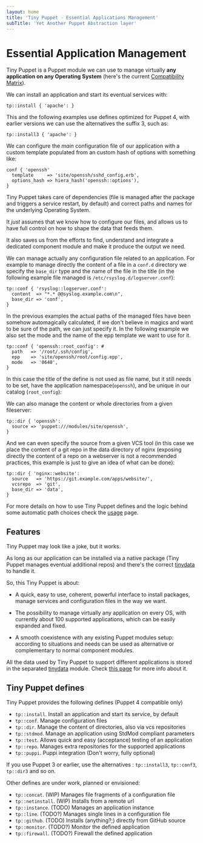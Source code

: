 ```yaml
---
layout: home
title: 'Tiny Puppet - Essential Applications Management'
subTitle: 'Yet Another Puppet Abstraction layer'
---
```


# Essential Application Management

Tiny Puppet is a Puppet module we can use to manage virtually **any application on any Operating System** (here's the current [Compatibility Matrix](https://github.com/example42/tp-acceptance/blob/master/tests/app_summary.md)).

We can install an application and start its eventual services with:

    tp::install { 'apache': }

This and the following examples use defines optimized for Puppet 4, with earlier versions we can use the alternatives the suffix 3, such as:

    tp::install3 { 'apache': }

We can configure the *main* configuration file of our application with a custom template populated from an custom hash of options with something like:

    conf { 'openssh'
      template     => 'site/openssh/sshd_config.erb',
      options_hash => hiera_hash('openssh::options'),
    }

Tiny Puppet takes care of dependencies (file is managed after the package and triggers a service restart, by default) and correct paths and names for the underlying Operating System.

It *just* assumes that we know how to configure our files, and allows us to have full control on how to shape the data that feeds them.

It also saves us from the efforts to find, understand and integrate a dedicated component module and make it produce the output we need.

We can manage actually any configuration file related to an application. For example to manage directly the content of a file in a ```conf.d``` directory we specify the ```base_dir``` type and the name of the file in the title (in the following example file managed is ```/etc/rsyslog.d/logserver.conf```):

    tp::conf { 'rsyslog::logserver.conf':
      content  => "*.* @@syslog.example.com\n",
      base_dir => 'conf',
    }

In the previous examples the actual paths of the managed files have been somehow automagically calculated, if we don't believe in magics and want to be sure of the path, we can just specify it. In the following example we also set the mode and the name of the epp template we want to use for it.

    tp::conf { 'openssh::root_config': #
      path   => '/root/.ssh/config',
      epp    => 'site/openssh/root/config.epp',
      mode   => '0640',
    }

In this case the title of the define is not used as file name, but it still needs to be set, have the application namespace(```openssh```), and be unique in our catalog (```root_config```):

We can also manage the content or whole directories from a given fileserver:

    tp::dir { 'openssh':
      source => 'puppet:///modules/site/openssh',
    }

And we can even specify the source from a given VCS tool (in this case we place the content of a git repo in the data directory of nginx (exposing directly the content of a repo on a webserver is not a recommended practices, this example is just to give an idea of what can be done):

    tp::dir { 'nginx::website':
      source   => 'https://git.example.com/apps/website/',
      vcsrepo  => 'git',
      base_dir => 'data',
    }

For more details on how to use Tiny Puppet defines and the logic behind some automatic path choices check the [usage](/usage.html) page.

## Features

Tiny Puppet may look like a joke, but it works.

As long as our application can be installed via a native package (Tiny Puppet manages eventual additional repos) and there's the correct [tinydata](https://github.com/example42/tinydata) to handle it.

So, this Tiny Puppet is about:

- A quick, easy to use, coherent, powerful interface to install packages, manage services and  configuration files in the way we want.

- The possibility to manage virtually any application on every OS, with currently about 100 supported applications, which can be easily expanded and fixed.

- A smooth coexistence with any existing Puppet modules setup: according to situations and needs can be used as alternative or complementary to normal component modules.

All the data used by Tiny Puppet to support different applications is stored in the separated [tinydata](https://github.com/example42/tinydata) module. Check [this page](/tinydata.html) for more info about it.


## Tiny Puppet defines

Tiny Puppet provides the following defines (Puppet 4 compatible only)

- ```tp::install```. Install an application and start its service, by default
- ```tp::conf```. Manage configuration files
- ```tp::dir```. Manage the content of directories, also via vcs repositories
- ```tp::stdmod```. Manage an application using StdMod compliant parameters
- ```tp::test```. Allows quick and easy (acceptance) testing of an application
- ```tp::repo```. Manages extra repositories for the supported applications
- ```tp::puppi```. Puppi integration (Don't worry, fully optional)

If you use Puppet 3 or earlier, use the alternatives : ```tp::install3```, ```tp::conf3```, ```tp::dir3``` and so on.

Other defines are under work, planned or envisioned:

- ```tp::concat```. (WIP) Manages file fragments of a configuration file
- ```tp::netinstall```. (WIP) Installs from a remote url
- ```tp::instance```. (TODO) Manages an application instance
- ```tp::line```. (TODO?) Manages single lines in a configuration file
- ```tp::github```. (TODO) Installs (anything?;) directly from GitHub source
- ```tp::monitor```. (TODO?) Monitor the defined application
- ```tp::firewall```. (TODO?) Firewall the defined application
